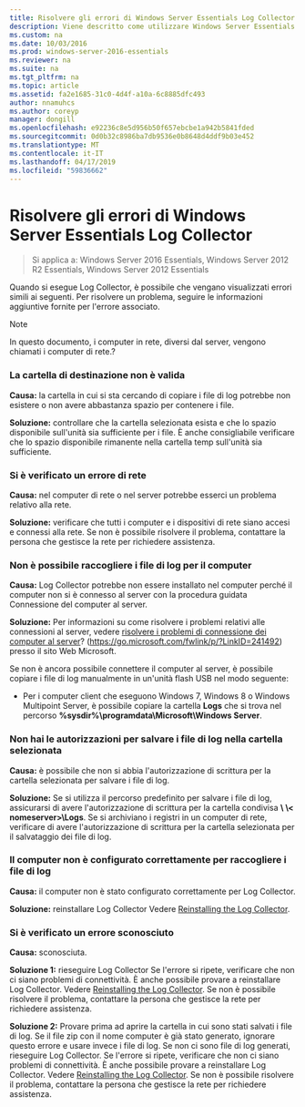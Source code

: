 ```yaml
---
title: Risolvere gli errori di Windows Server Essentials Log Collector
description: Viene descritto come utilizzare Windows Server Essentials
ms.custom: na
ms.date: 10/03/2016
ms.prod: windows-server-2016-essentials
ms.reviewer: na
ms.suite: na
ms.tgt_pltfrm: na
ms.topic: article
ms.assetid: fa2e1685-31c0-4d4f-a10a-6c8885dfc493
author: nnamuhcs
ms.author: coreyp
manager: dongill
ms.openlocfilehash: e92236c8e5d956b50f657ebcbe1a942b5841fded
ms.sourcegitcommit: 0d0b32c8986ba7db9536e0b8648d4ddf9b03e452
ms.translationtype: MT
ms.contentlocale: it-IT
ms.lasthandoff: 04/17/2019
ms.locfileid: "59836662"
---
```

# <a name="troubleshoot-windows-server-essentials-log-collector-errors"></a>Risolvere gli errori di Windows Server Essentials Log Collector

>Si applica a: Windows Server 2016 Essentials, Windows Server 2012 R2 Essentials, Windows Server 2012 Essentials

Quando si esegue Log Collector, è possibile che vengano visualizzati errori simili ai seguenti. Per risolvere un problema, seguire le informazioni aggiuntive fornite per l'errore associato.  
  
> [!NOTE]
>  In questo documento, i computer in rete, diversi dal server, vengono chiamati i computer di rete.?  
  
###  <a name="BKMK_TheDestinationFolderIsNotValid"></a> La cartella di destinazione non è valida  
 **Causa:** la cartella in cui si sta cercando di copiare i file di log potrebbe non esistere o non avere abbastanza spazio per contenere i file.  
  
 **Soluzione:** controllare che la cartella selezionata esista e che lo spazio disponibile sull'unità sia sufficiente per i file. È anche consigliabile verificare che lo spazio disponibile rimanente nella cartella temp sull'unità sia sufficiente.  
  
###  <a name="BKMK_ANetworkErrorHasOccurred"></a> Si è verificato un errore di rete  
 **Causa:** nel computer di rete o nel server potrebbe esserci un problema relativo alla rete.  
  
 **Soluzione:** verificare che tutti i computer e i dispositivi di rete siano accesi e connessi alla rete. Se non è possibile risolvere il problema, contattare la persona che gestisce la rete per richiedere assistenza.  
  
###  <a name="BKMK_CannotCollectLogFiles"></a> Non è possibile raccogliere i file di log per il computer  
 **Causa:** Log Collector potrebbe non essere installato nel computer perché il computer non si è connesso al server con la procedura guidata Connessione del computer al server.  
  
 **Soluzione:** Per informazioni su come risolvere i problemi relativi alle connessioni al server, vedere [risolvere i problemi di connessione dei computer al server](https://go.microsoft.com/fwlink/p/?LinkID=241492)? (https://go.microsoft.com/fwlink/p/?LinkID=241492) presso il sito Web Microsoft.  
  
 Se non è ancora possibile connettere il computer al server, è possibile copiare i file di log manualmente in un'unità flash USB nel modo seguente:  
  
-   Per i computer client che eseguono Windows 7, Windows 8 o Windows Multipoint Server, è possibile copiare la cartella **Logs** che si trova nel percorso **%sysdir%\programdata\Microsoft\Windows Server**.  
  
###  <a name="BKMK_YouDoNotHavePermission"></a> Non hai le autorizzazioni per salvare i file di log nella cartella selezionata  
 **Causa:** è possibile che non si abbia l'autorizzazione di scrittura per la cartella selezionata per salvare i file di log.  
  
 **Soluzione:** Se si utilizza il percorso predefinito per salvare i file di log, assicurarsi di avere l'autorizzazione di scrittura per la cartella condivisa  **\\ \\< nomeserver\>\Logs**. Se si archiviano i registri in un computer di rete, verificare di avere l'autorizzazione di scrittura per la cartella selezionata per il salvataggio dei file di log.  
  
###  <a name="BKMK_TheComputerIsNotConfiguredProperly"></a> Il computer non è configurato correttamente per raccogliere i file di log  
 **Causa:** il computer non è stato configurato correttamente per Log Collector.  
  
 **Soluzione:** reinstallare Log Collector Vedere [Reinstalling the Log Collector](Install-the-Windows-Server-Essentials-Log-Collector.md#BKMK_Reinstall).  
  
###  <a name="BKMK_AnUnknownErrorOccurred"></a> Si è verificato un errore sconosciuto  
 **Causa:** sconosciuta.  
  
 **Soluzione 1:** rieseguire Log Collector Se l'errore si ripete, verificare che non ci siano problemi di connettività. È anche possibile provare a reinstallare Log Collector. Vedere [Reinstalling the Log Collector](Install-the-Windows-Server-Essentials-Log-Collector.md#BKMK_Reinstall). Se non è possibile risolvere il problema, contattare la persona che gestisce la rete per richiedere assistenza.  
  
 **Soluzione 2:** Provare prima ad aprire la cartella in cui sono stati salvati i file di log. Se il file zip con il nome computer è già stato generato, ignorare questo errore e usare invece i file di log. Se non ci sono file di log generati, rieseguire Log Collector. Se l'errore si ripete, verificare che non ci siano problemi di connettività. È anche possibile provare a reinstallare Log Collector. Vedere [Reinstalling the Log Collector](Install-the-Windows-Server-Essentials-Log-Collector.md#BKMK_Reinstall). Se non è possibile risolvere il problema, contattare la persona che gestisce la rete per richiedere assistenza.